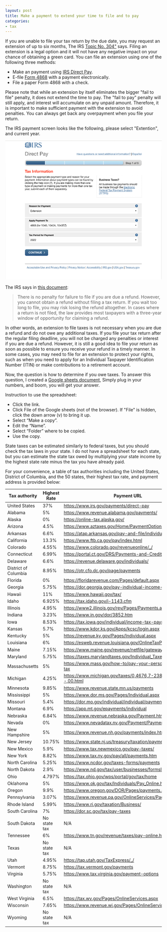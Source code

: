 ```yaml
---
layout: post
title: Make a payment to extend your time to file and to pay
categories:
- tax
---
```


If you are unable to file your tax return by the due date, you may request an extension of up to six months,
The IRS <a href="https://www.irs.gov/taxtopics/tc304" target="_blank">Topic No. 304"</a> says.
Filing an extension is a legal option and it will not have any negative impact on your chance of obtaining a green card.
You can file an extension using one of the following three methods:

- Make an payment using <a href="https://www.irs.gov/payments/direct-pay" target="_blank">IRS Direct Pay</a>.
- E-file <a href="https://www.irs.gov/pub/irs-pdf/f4868.pdf" target="_blank">Form 4868</a> with a payment electronically.
- File a paper Form 4868 with a check.

Please note that while an extension by itself eliminates the bigger
"fail to file" penalty, it does not extend the time to pay. The
"fail to pay" penalty will still apply, and interest will accumulate
on any unpaid amount. Therefore, it is important to make sufficient
payment with the extension to avoid penalties. You can always get
back any overpayment when you file your return.

The IRS payment screen looks like the following, please select "Extention", and current year.

<img src="/assets/images/20230325-extension.png"/>

The IRS says in <a href="https://www.irs.gov/pub/irs-news/fs-08-12.pdf" target="_blank"> this document</a>:

> There is no penalty for failure to file if you are due a refund.
> However, you cannot obtain a refund without filing a tax return.
> If you wait too long to file, you may risk losing the refund
> altogether. In cases where a return is not filed, the law provides
> most taxpayers with a three-year window of opportunity for claiming
> a refund.

In other words, an extension to file taxes is not necessary when you are due a
refund and do not owe any additional taxes. If you file your tax
return after the regular filing deadline, you will not be charged
any penalties or interest if you are due a refund. However, it is
still a good idea to file your return as soon as possible to ensure
you receive your refund in a timely manner. In some cases, you may need to file
for an extension to protect your rights, such as when you need to apply for
an Individual Taxpayer Identification Number (ITIN) or make contributions to a retirement account.

Now, the question is how to determine if you owe taxes. To answer this question, I created a
<a href="https://docs.google.com/spreadsheets/d/1BnjUtb6ul_p62k2YEdBXcjHWvZunSVw0Y2E3BqTKao0/edit#gid=895729579" target="_blank">Google sheets document</a>,
Simply plug in your numbers, and boom, you will get your answer.

Instruction to use the spreadsheet:

- Click the link.
- Click File of the Google sheets (not of the browser). If "File" is hidden, click the down arrow (v) to bring it up.
- Select “Make a copy”.
- Edit the “Name”.
- Select “Folder” where to be copied.
- Use the copy.

State taxes can be estimated similarly to federal taxes, but you should check the tax laws in your state. I do not have a spreadsheet for each state, but you can estimate the state tax owed by multiplying your state income by the highest state rate minus the tax you have already paid.

For your convenience, a table of tax authorities including the United States, District of Columbia, and the 50 states, their highest tax rate, and payment address is provided below:

| Tax authority  | Highest Rate | Payment URL                                              |
| ---------------| ------------| --------------------------------------------------------|
| United States   | 37%         | https://www.irs.gov/payments/direct-pay |
| Alabama         | 5%          | https://www.revenue.alabama.gov/payments/                |
| Alaska          | 0%          | https://online-tax.alaska.gov/                           |
| Arizona         | 4.5%        | https://www.aztaxes.gov/Home/PaymentOptions              |
| Arkansas        | 6.6%        | https://atap.arkansas.gov/pay-and-file/individual/       |
| California      | 13.3%       | https://www.ftb.ca.gov/pay/index.html                    |
| Colorado        | 4.55%       | https://www.colorado.gov/revenueonline/_/                |
| Connecticut     | 6.99%       | https://portal.ct.gov/DRS/Payments-and-Credits/           |
| Delaware        | 6.6%        | https://revenue.delaware.gov/individuals/                |
| District of Columbia | 8.95% | https://otr.cfo.dc.gov/page/payments |
| Florida         | 0%          | https://floridarevenue.com/Pages/default.aspx            |
| Georgia         | 5.75%       | https://dor.georgia.gov/pay-individual-income-tax        |
| Hawaii          | 11%         | https://www.hawaii.gov/tax/                               |
| Idaho           | 6.925%      | https://tax.idaho.gov/i-1143.cfm                          |
| Illinois        | 4.95%       | https://www2.illinois.gov/rev/Pages/Payments.aspx         |
| Indiana         | 3.23%       | https://www.in.gov/dor/3852.htm                           |
| Iowa            | 8.53%       | https://tax.iowa.gov/individual/income-tax-payment-options|
| Kansas          | 5.7%        | https://www.kdor.ks.gov/Apps/kcsc/login.aspx              |
| Kentucky        | 5%          | https://revenue.ky.gov/Pages/Individual.aspx              |
| Louisiana       | 6%          | https://esweb.revenue.louisiana.gov/OnlineTaxPayments/    |
| Maine           | 7.15%       | https://www.maine.gov/revenue/netfile/gateway2.htm       |
| Maryland        | 5.75%       | https://taxes.marylandtaxes.gov/Individual_Taxes/         |
| Massachusetts   | 5%          | https://www.mass.gov/how-to/pay-your-personal-income-tax  |
| Michigan        | 4.25%       | https://www.michigan.gov/taxes/0,4676,7-238-43519---,00.html |
| Minnesota       | 9.85%       | https://www.revenue.state.mn.us/payments                  |
| Mississippi     | 5%          | https://www.dor.ms.gov/Pages/Individual.aspx              |
| Missouri        | 5.4%        | https://dor.mo.gov/individual/individual/payments.php     |
| Montana         | 6.9%        | https://app.mt.gov/epayments/individual                   |
| Nebraska        | 6.84%       | https://www.revenue.nebraska.gov/Payment.html             |
| Nevada          | 0%          | https://www.nevadatax.nv.gov/Payment/PaymentHome.aspx     |
| New Hampshire   | 5%          | https://www.revenue.nh.gov/payments/index.htm             |
| New Jersey           | 10.75%          | https://www.state.nj.us/treasury/taxation/payments/ |
| New Mexico           | 5.9%            | https://www.tax.newmexico.gov/pay-taxes/             |
| New York             | 8.82%           | https://www.tax.ny.gov/pay/all/payments.htm          |
| North Carolina       | 5.25%           | https://www.ncdor.gov/taxes-forms/payments            |
| North Dakota         | 2.9%            | https://www.nd.gov/tax/user/businesses/formslinks    |
| Ohio                 | 4.797%          | https://tax.ohio.gov/wps/portal/gov/tax/home         |
| Oklahoma             | 5%              | https://www.ok.gov/tax/Individuals/Pay_Online.html   |
| Oregon               | 9.9%            | https://www.oregon.gov/DOR/Pages/payments.aspx        |
| Pennsylvania         | 3.07%           | https://www.revenue.pa.gov/OnlineServices/Padirect/  |
| Rhode Island         | 5.99%           | https://www.ri.gov/taxation/Business/                |
| South Carolina       | 7%              | https://dor.sc.gov/tax/pay-taxes                     |
| South Dakota         | No state tax    | N/A                                                 |
| Tennessee            | 6%              | https://www.tn.gov/revenue/taxes/pay-online.html     |
| Texas                | No state tax    | N/A                                                 |
| Utah                 | 4.95%           | https://tap.utah.gov/TaxExpress/_/                   |
| Vermont              | 8.75%           | https://tax.vermont.gov/payments                     |
| Virginia             | 5.75%           | https://www.tax.virginia.gov/payment-options         |
| Washington           | No state tax    | N/A                                                 |
| West Virginia        | 6.5%            | https://tax.wv.gov/Pages/OnlineServices.aspx          |
| Wisconsin            | 7.65%           | https://www.revenue.wi.gov/Pages/OnlineServices/home.aspx |
| Wyoming              | No state tax    | N/A                                                 |
